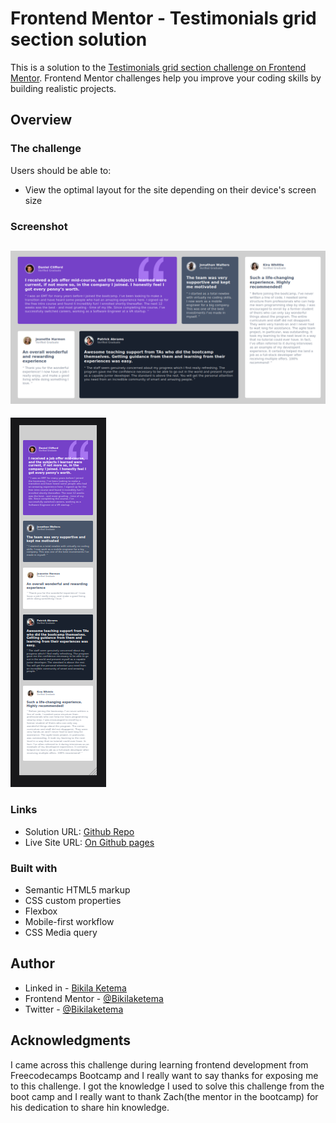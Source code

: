 # Frontend Mentor - Testimonials grid section solution

This is a solution to the [Testimonials grid section challenge on Frontend Mentor](https://www.frontendmentor.io/challenges/testimonials-grid-section-Nnw6J7Un7). Frontend Mentor challenges help you improve your coding skills by building realistic projects. 


## Overview

### The challenge

Users should be able to:

- View the optimal layout for the site depending on their device's screen size

### Screenshot

![](./design/desktop.png)
-------------------------
![](./design/mobile.png)



### Links

- Solution URL: [Github Repo](https://github.com/bikilaketema)
- Live Site URL: [On Github pages](https://your-live-site-url.com)


### Built with

- Semantic HTML5 markup
- CSS custom properties
- Flexbox
- Mobile-first workflow
- CSS Media query


## Author

- Linked in - [Bikila Ketema](https://linkedin.com/in/bikilaketema)
- Frontend Mentor - [@Bikilaketema](https://www.frontendmentor.io/profile/bikilaketema)
- Twitter - [@Bikilaketema](https://www.twitter.com/bikilaketema)


## Acknowledgments

I came across this challenge during learning frontend development from Freecodecamps Bootcamp and I really want to say thanks for exposing me to this challenge. I got the knowledge I used to solve this challenge from the boot camp and I really want to thank Zach(the mentor in the bootcamp) for his dedication to share hin knowledge.
